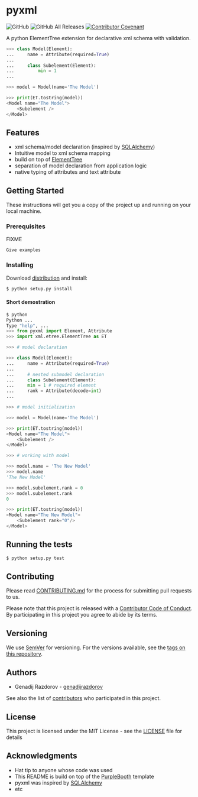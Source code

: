 # pyxml

![GitHub](https://img.shields.io/github/license/genadijrazdorov/pyxml.svg)
![GitHub All Releases](https://img.shields.io/github/downloads/genadijrazdorov/pyxml/total.svg)
[![Contributor
Covenant](https://img.shields.io/badge/Contributor%20Covenant-v1.4%20adopted-ff69b4.svg)](code-of-conduct.md)

A python ElementTree extension for declarative xml schema with validation.

~~~python
>>> class Model(Element):
...     name = Attribute(required=True)
...
...     class Subelement(Element):
...         min = 1
...

>>> model = Model(name='The Model')

>>> print(ET.tostring(model))
<Model name="The Model">
    <Subelement />
</Model>

~~~

## Features

* xml schema/model declaration (inspired by [SQLAlchemy](https://www.sqlalchemy.org/))
* Intuitive model to xml schema mapping
* build on top of [ElementTree](https://docs.python.org/3/library/xml.etree.elementtree.html)
* separation of model declaration from application logic
* native typing of attributes and text attribute

## Getting Started

These instructions will get you a copy of the project up and running on your
local machine.

### Prerequisites

FIXME

``` Give examples ```

### Installing

Download [distribution](https://github.com/genadijrazdorov/pyxml/releases)
and install:

~~~bash
$ python setup.py install

~~~

#### Short demostration

~~~python
$ python
Python ...
Type "help", ...
>>> from pyxml import Element, Attribute
>>> import xml.etree.ElementTree as ET

>>> # model declaration

>>> class Model(Element):
...     name = Attribute(required=True)
...
...     # nested submodel declaration
...     class Subelement(Element):
...	    min = 1 # required element
...	    rank = Attribute(decode=int)
...

>>> # model initialization

>>> model = Model(name='The Model')

>>> print(ET.tostring(model))
<Model name="The Model">
    <Subelement />
</Model>

>>> # working with model

>>> model.name = 'The New Model'
>>> model.name
'The New Model'

>>> model.subelement.rank = 0
>>> model.subelement.rank
0

>>> print(ET.tostring(model))
<Model name="The New Model">
    <Subelement rank="0"/>
</Model>

~~~


## Running the tests

~~~bash
$ python setup.py test

~~~

## Contributing

Please read
[CONTRIBUTING.md](CONTRIBUTING.md) for the process for submitting pull requests
to us.

Please note that this project is released with a [Contributor Code of
Conduct](CODE_OF_CONDUCT.md). By participating in this project you agree to
abide by its terms.

## Versioning

We use [SemVer](http://semver.org/) for versioning. For the versions available,
see the [tags on this
repository](https://github.com/genadijrazdorov/pyxml/tags). 

## Authors

* Genadij Razdorov - [genadijrazdorov](https://github.com/genadijrazdorov)

See also the list of
[contributors](https://github.com/genadijrazdorov/pyxml/contributors) who
participated in this project.

## License

This project is licensed under the MIT License - see the [LICENSE](LICENSE)
file for details

## Acknowledgments

* Hat tip to anyone whose code was used
* This README is build on top of the
  [PurpleBooth](https://gist.github.com/PurpleBooth/109311bb0361f32d87a2)
  template
* pyxml was inspired by [SQLAlchemy]()
* etc



